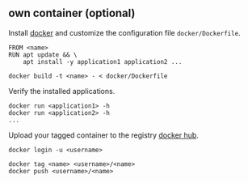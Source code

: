 ## own container (optional)

Install [docker](https://docs.docker.com/get-docker) and customize the configuration file `docker/Dockerfile`.

```
FROM <name>
RUN apt update && \
    apt install -y application1 application2 ...
```
  
`docker build -t <name> - < docker/Dockerfile`
  
Verify the installed applications.

```
docker run <application1> -h
docker run <application2> -h
...
```

Upload your tagged container to the registry [docker hub](https://hub.docker.com/).

```
docker login -u <username>

docker tag <name> <username>/<name>
docker push <username>/<name>
```